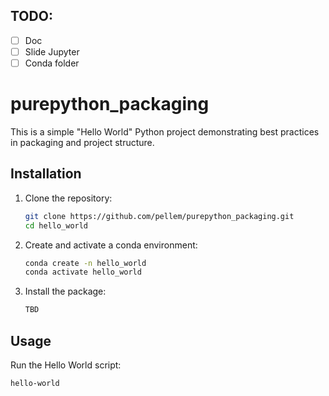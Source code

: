 ## TODO:
- [ ]  Doc
- [ ]  Slide Jupyter
- [ ]  Conda folder

# purepython_packaging

This is a simple "Hello World" Python project demonstrating best practices in packaging and project structure.

## Installation

1. Clone the repository:
    ```bash
    git clone https://github.com/pellem/purepython_packaging.git
    cd hello_world
    ```

2. Create and activate a conda environment:
    ```bash
    conda create -n hello_world
    conda activate hello_world
    ```

3. Install the package:
    ```bash
    TBD
    ```

## Usage

Run the Hello World script:
```bash
hello-world
